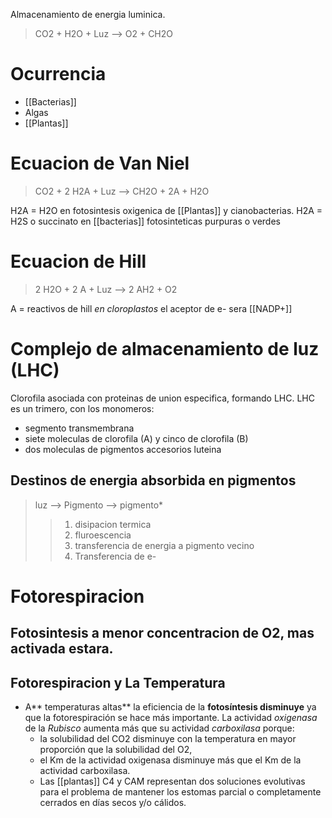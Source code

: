 Almacenamiento de energia luminica.

> CO2 + H2O + Luz --> O2 + CH2O

# Ocurrencia

- [[Bacterias]]
- Algas
- [[Plantas]]

# Ecuacion de Van Niel

> CO2 + 2 H2A + Luz --> CH2O + 2A + H2O

H2A = H2O en fotosintesis oxigenica de [[Plantas]] y cianobacterias.
H2A = H2S o succinato en [[bacterias]] fotosinteticas purpuras o verdes

# Ecuacion de Hill

> 2 H2O + 2 A + Luz --> 2 AH2 + O2

A = reactivos de hill
_en cloroplastos_ el aceptor de e- sera [[NADP+]]

# Complejo de almacenamiento de luz (LHC)

Clorofila asociada con proteinas de union especifica, formando LHC.
LHC es un trimero, con los monomeros:

- segmento transmembrana
- siete moleculas de clorofila (A) y cinco de clorofila (B)
- dos moleculas de pigmentos accesorios luteina

## Destinos de energia absorbida en pigmentos

> luz --> Pigmento --> pigmento\*
>
> > 1. disipacion termica
> > 2. fluroescencia
> > 3. transferencia de energia a pigmento vecino
> > 4. Transferencia de e-

# Fotorespiracion

## Fotosintesis a menor concentracion de O2, mas activada estara.

## Fotorespiracion y La Temperatura

- A** temperaturas altas** la eficiencia de la **fotosíntesis disminuye** ya que la fotorespiración se hace más importante. La actividad *oxigenasa* de la *Rubisco* aumenta más que su actividad *carboxilasa* porque:
    - la solubilidad del CO2 disminuye con la temperatura en mayor proporción que la solubilidad del O2,
    - el Km de la actividad oxigenasa disminuye más que el Km de la actividad carboxilasa.
    - Las [[plantas]] C4 y CAM representan dos soluciones evolutivas para el problema de mantener los estomas parcial o completamente cerrados en días secos y/o cálidos.
